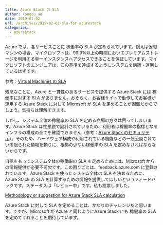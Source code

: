 ```yaml
---
title: Azure Stack の SLA
author: kongou_ae
date: 2019-02-02
url: /archives/2019-02-02-sla-for-azurestack
categories:
  - azurestack
---
```


Azure では、各サービスごとに 稼働率の SLA が定められています。例えば仮想マシンの場合、マイクロソフトは、99.9%以上の時間においてプレミアムストレージを利用する単一インスタンスへアクセスできることを保証しています。マイクロソフトのエンジニアは、この基準を達成するようにシステムを構築・運用しているはずです。

参考：[Virtual Machines の SLA](https://azure.microsoft.com/ja-jp/support/legal/sla/virtual-machines/v1_8/)

残念なことに、Azure と一貫性のあるサービスを提供する Azure Stack には 稼働率に対する SLA がありません。おそらく、お客様サイトで動作してお客様が運用する Azure Stack に対して Microsoft が SLA を定めることが困難だからでしょう。気持ちは理解できます。

しかし、システム全体の稼働率の SLA を定める立場の方々は困ってしまいます。Azure Stack は性悪説で設計されているため、利用者は稼働率の指標となるインフラの構成の全てを確認できません（参考：[Azure Stack のセキュリティ](https://aimless.jp/blog/archives/2018-12-11-security-of-azurestack/)）。そのため、ハードウェア構成や利用されている機能などの一般公開されている限られた情報を頼りに、根拠の少ない稼働率の SLA を定めなければならないからです。

自信をもってシステム全体の稼働率の SLA を定めるためには、Microsoft からの情報提供が必要不可欠です。この困りごとは、feedback.azure.com に登録されています。Azure Stack を使ったシステム全体の SLA を決めるために、Azure Stack の SLA を計算するための情報を提供してほしいというフィードバックです。ステータスは「レビュー中」です。私も投票しました。

[Methodology or suggestion for Azure Stack SLA calculation](https://feedback.azure.com/forums/344565-azure-stack/suggestions/34030585-methodology-or-suggestion-for-azure-stack-sla-calc)

Azure Stack に対して SLA を定めることは、かなりのチャレンジだと思います。ですが、Microsoft が Azure と同じようにAzure Stack にも 稼働率の SLA を定めてくれることを期待しています。
